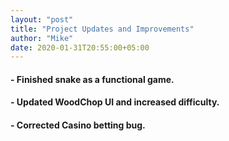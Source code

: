 ```yaml
---
layout: "post"
title: "Project Updates and Improvements"
author: "Mike"
date: 2020-01-31T20:55:00+05:00
---
```



#### - Finished snake as a functional game.
#### - Updated WoodChop UI and increased difficulty.
#### - Corrected Casino betting bug.